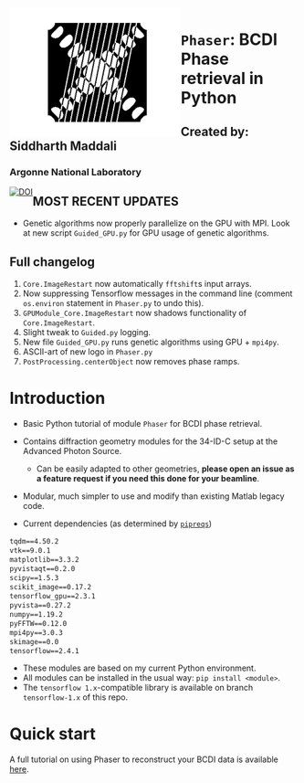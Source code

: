 <img align="left" src="./logo.png" width=300>

# `Phaser`: BCDI Phase retrieval in Python



## Created by: Siddharth Maddali
### Argonne National Laboratory

<a href="https://doi.org/10.5281/zenodo.4305131" style="float: left;"><img src="https://zenodo.org/badge/DOI/10.5281/zenodo.4305131.svg" alt="DOI"></a>


## MOST RECENT UPDATES
   * Genetic algorithms now properly parallelize on the GPU with MPI. 
   Look at new script `Guided_GPU.py` for GPU usage of genetic algorithms. 
   
## Full changelog

   1. `Core.ImageRestart` now automatically `fftshift`s input arrays.
   1. Now suppressing Tensorflow messages in the command line (comment `os.environ` statement in `Phaser.py` to undo this). 
   1. `GPUModule_Core.ImageRestart` now shadows functionality of `Core.ImageRestart`. 
   1. Slight tweak to `Guided.py` logging.
   1. New file `Guided_GPU.py` runs genetic algorithms using GPU + `mpi4py`. 
   1. ASCII-art of new logo in `Phaser.py`
   1. `PostProcessing.centerObject` now removes phase ramps. 

   # Introduction
   - Basic Python tutorial of module `Phaser` for BCDI phase retrieval.

   - Contains diffraction geometry modules for the 34-ID-C setup at the Advanced Photon Source.
       - Can be easily adapted to other geometries, **please open an issue as a feature request if you need this done for your beamline**.

   - Modular, much simpler to use and modify than existing Matlab legacy code.

   - Current dependencies (as  determined by [`pipreqs`](https://github.com/bndr/pipreqs))
   ```
tqdm==4.50.2
vtk==9.0.1
matplotlib==3.3.2
pyvistaqt==0.2.0
scipy==1.5.3
scikit_image==0.17.2
tensorflow_gpu==2.3.1
pyvista==0.27.2
numpy==1.19.2
pyFFTW==0.12.0
mpi4py==3.0.3
skimage==0.0
tensorflow==2.4.1
   ```
 
- These modules are based on my current Python environment. 
- All modules can be installed in the usual way: `pip install <module>`.
- The `tensorflow 1.x`-compatible library is available on branch `tensorflow-1.x` of this repo.
       

# Quick start

A full tutorial on using Phaser to reconstruct your BCDI data is available [here](https://nbviewer.jupyter.org/github/siddharth-maddali/Phaser/blob/master/basic_tutorial.ipynb).
